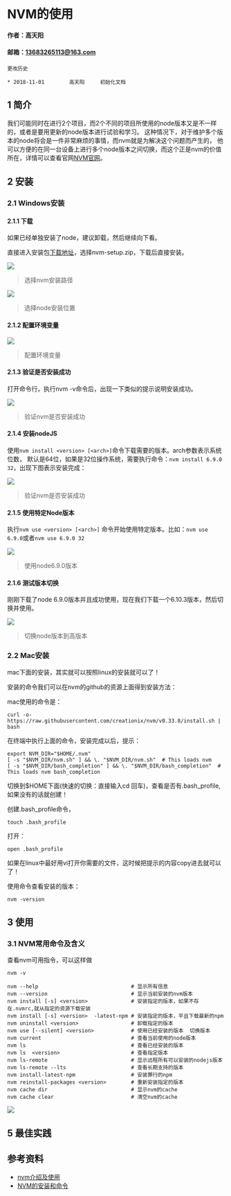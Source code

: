 # NVM的使用

#### 作者：高天阳
#### 邮箱：13683265113@163.com

```
更改历史

* 2018-11-01        高天阳     初始化文档

```

## 1 简介

我们可能同时在进行2个项目，而2个不同的项目所使用的node版本又是不一样的，或者是要用更新的node版本进行试验和学习。
这种情况下，对于维护多个版本的node将会是一件非常麻烦的事情，而nvm就是为解决这个问题而产生的，
他可以方便的在同一台设备上进行多个node版本之间切换，而这个正是nvm的价值所在，详情可以查看官网[NVM官网](https://nvmexpress.org/)。

## 2 安装

### 2.1 Windows安装

#### 2.1.1 下载

如果已经单独安装了node，建议卸载，然后继续向下看。

直接进入安装包[下载地址](https://github.com/coreybutler/nvm-windows/releases)，选择nvm-setup.zip，下载后直接安装。

![](../assets/NVM/nvmInstall.png)

> 选择nvm安装路径

![](../assets/NVM/nvmInstall2.png)

> 选择node安装位置

#### 2.1.2 配置环境变量

![](../assets/NVM/nvmPath.png)

> 配置环境变量

#### 2.1.3 验证是否安装成功

打开命令行，执行nvm -v命令后，出现一下类似的提示说明安装成功。

![](../assets/NVM/nvmCheck.png)

> 验证nvm是否安装成功

#### 2.1.4 安装nodeJS

使用`nvm install <version> [<arch>]`命令下载需要的版本。arch参数表示系统位数，
默认是64位，如果是32位操作系统，需要执行命令：`nvm install 6.9.0 32`，出现下图表示安装完成：

![](../assets/NVM/nvmInstallNode.png)

> 验证nvm是否安装成功

#### 2.1.5 使用特定Node版本

执行`nvm use <version> [<arch>]` 命令开始使用特定版本。比如：`nvm use 6.9.0`或者`nvm use 6.9.0 32`

![](../assets/NVM/nvmUseNode.png)

> 使用node6.9.0版本

#### 2.1.6 测试版本切换

刚刚下载了node 6.9.0版本并且成功使用，现在我们下载一个6.10.3版本，然后切换并使用。

![](../assets/NVM/nvmUseNode2.png)

> 切换node版本到高版本

### 2.2 Mac安装

mac下面的安装，其实就可以按照linux的安装就可以了！

安装的命令我们可以在nvm的github的资源上面得到安装方法：

mac使用的命令是：

```
curl -o- https://raw.githubusercontent.com/creationix/nvm/v0.33.8/install.sh | bash
```

在终端中执行上面的命令，安装完成以后，提示：

```
export NVM_DIR="$HOME/.nvm"
[ -s "$NVM_DIR/nvm.sh" ] && \. "$NVM_DIR/nvm.sh"  # This loads nvm
[ -s "$NVM_DIR/bash_completion" ] && \. "$NVM_DIR/bash_completion"  # This loads nvm bash_completion
```

切换到$HOME下面(快速的切换：直接输入cd 回车)，查看是否有.bash_profile,如果没有的话就创建！

创建.bash_profile命令，

```
touch .bash_profile
```

打开：

```
open .bash_profile
```

如果在linux中最好用vi打开你需要的文件，这时候把提示的内容copy进去就可以了！

使用命令查看安装的版本：

```
nvm -version
```

## 3 使用

### 3.1 NVM常用命令及含义

查看nvm可用指令，可以这样做

```
nvm -v
```

```
nvm --help                              # 显示所有信息
nvm --version                           # 显示当前安装的nvm版本
nvm install [-s] <version>              # 安装指定的版本，如果不存在.nvmrc,就从指定的资源下载安装
nvm install [-s] <version>  -latest-npm # 安装指定的版本，平且下载最新的npm
nvm uninstall <version>                 # 卸载指定的版本
nvm use [--silent] <version>            # 使用已经安装的版本  切换版本
nvm current                             # 查看当前使用的node版本
nvm ls                                  # 查看已经安装的版本
nvm ls  <version>                       # 查看指定版本
nvm ls-remote                           # 显示远程所有可以安装的nodejs版本
nvm ls-remote --lts                     # 查看长期支持的版本
nvm install-latest-npm                  # 安装罪行的npm
nvm reinstall-packages <version>        # 重新安装指定的版本
nvm cache dir                           # 显示nvm的cache
nvm cache clear                         # 清空nvm的cache
```

![](../assets/NVM/nvmHelp.png)

## 5 最佳实践


## 参考资料

* [nvm介绍及使用](https://www.jianshu.com/p/d0e0935b150a)
* [NVM的安装和命令](https://www.cnblogs.com/SpecterGK/p/8550392.html)
